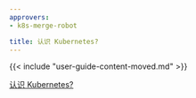 ```yaml
---
approvers:
- k8s-merge-robot

title: 认识 Kubernetes?
---
```


{{< include "user-guide-content-moved.md" >}}

[认识 Kubernetes?](/docs/concepts/overview/what-is-kubernetes/)
